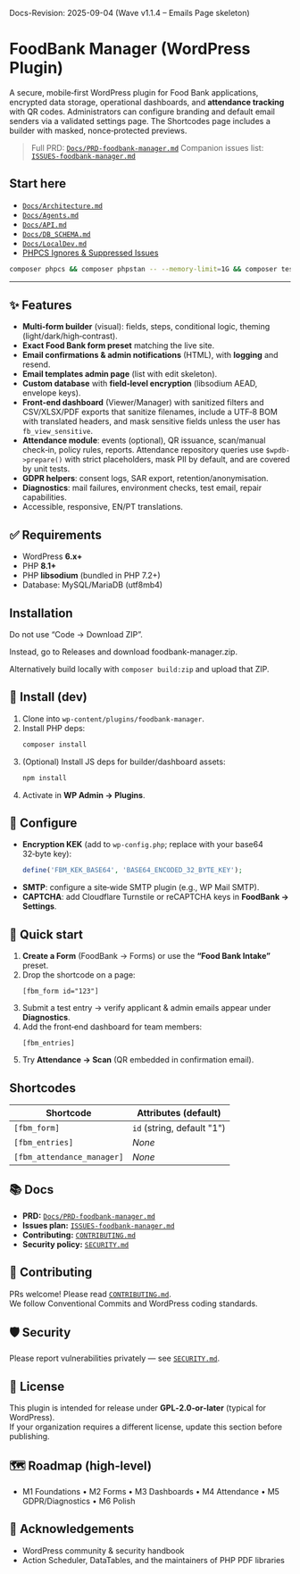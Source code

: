 Docs-Revision: 2025-09-04 (Wave v1.1.4 – Emails Page skeleton)
# FoodBank Manager (WordPress Plugin)

A secure, mobile‑first WordPress plugin for Food Bank applications, encrypted data storage, operational dashboards, and **attendance tracking** with QR codes. Administrators can configure branding and default email senders via a validated settings page. The Shortcodes page includes a builder with masked, nonce‑protected previews.

> Full PRD: [`Docs/PRD-foodbank-manager.md`](Docs/PRD-foodbank-manager.md)
> Companion issues list: [`ISSUES-foodbank-manager.md`](ISSUES-foodbank-manager.md)

## Start here
- [`Docs/Architecture.md`](Docs/Architecture.md)
- [`Docs/Agents.md`](Docs/Agents.md)
- [`Docs/API.md`](Docs/API.md)
- [`Docs/DB_SCHEMA.md`](Docs/DB_SCHEMA.md)
- [`Docs/LocalDev.md`](Docs/LocalDev.md)
- [PHPCS Ignores & Suppressed Issues](./PHPCS-Ignores.md)

```bash
composer phpcs && composer phpstan -- --memory-limit=1G && composer test
```

---

## ✨ Features
- **Multi‑form builder** (visual): fields, steps, conditional logic, theming (light/dark/high‑contrast).
- **Exact Food Bank form preset** matching the live site.
- **Email confirmations & admin notifications** (HTML), with **logging** and resend.
- **Email templates admin page** (list with edit skeleton).
- **Custom database** with **field‑level encryption** (libsodium AEAD, envelope keys).
- **Front‑end dashboard** (Viewer/Manager) with sanitized filters and CSV/XLSX/PDF exports that sanitize filenames, include a UTF‑8 BOM with translated headers, and mask sensitive fields unless the user has `fb_view_sensitive`.
- **Attendance module**: events (optional), QR issuance, scan/manual check‑in, policy rules, reports. Attendance repository queries use `$wpdb->prepare()` with strict placeholders, mask PII by default, and are covered by unit tests.
- **GDPR helpers**: consent logs, SAR export, retention/anonymisation.
- **Diagnostics**: mail failures, environment checks, test email, repair capabilities.
- Accessible, responsive, EN/PT translations.

## ✅ Requirements
- WordPress **6.x+**
- PHP **8.1+**
- PHP **libsodium** (bundled in PHP 7.2+)
- Database: MySQL/MariaDB (utf8mb4)

## Installation

Do not use “Code → Download ZIP”.

Instead, go to Releases and download foodbank-manager.zip.

Alternatively build locally with `composer build:zip` and upload that ZIP.

## 🚀 Install (dev)
1. Clone into `wp-content/plugins/foodbank-manager`.
2. Install PHP deps:
   ```bash
   composer install
   ```
3. (Optional) Install JS deps for builder/dashboard assets:
   ```bash
   npm install
   ```
4. Activate in **WP Admin → Plugins**.

## 🔐 Configure
- **Encryption KEK** (add to `wp-config.php`; replace with your base64 32‑byte key):
  ```php
  define('FBM_KEK_BASE64', 'BASE64_ENCODED_32_BYTE_KEY');
  ```
- **SMTP**: configure a site‑wide SMTP plugin (e.g., WP Mail SMTP).
- **CAPTCHA**: add Cloudflare Turnstile or reCAPTCHA keys in **FoodBank → Settings**.

## 🧪 Quick start
1. **Create a Form** (FoodBank → Forms) or use the **“Food Bank Intake”** preset.
2. Drop the shortcode on a page:
   ```
   [fbm_form id="123"]
   ```
3. Submit a test entry → verify applicant & admin emails appear under **Diagnostics**.
4. Add the front‑end dashboard for team members:
   ```
   [fbm_entries]
   ```
5. Try **Attendance → Scan** (QR embedded in confirmation email).

## Shortcodes

| Shortcode | Attributes (default) |
| --- | --- |
| `[fbm_form]` | `id` (string, default "1") |
| `[fbm_entries]` | _None_ |
| `[fbm_attendance_manager]` | _None_ |

## 📚 Docs
- **PRD:** [`Docs/PRD-foodbank-manager.md`](Docs/PRD-foodbank-manager.md)
- **Issues plan:** [`ISSUES-foodbank-manager.md`](ISSUES-foodbank-manager.md)
- **Contributing:** [`CONTRIBUTING.md`](CONTRIBUTING.md)
- **Security policy:** [`SECURITY.md`](SECURITY.md)

## 🤝 Contributing
PRs welcome! Please read [`CONTRIBUTING.md`](CONTRIBUTING.md).  
We follow Conventional Commits and WordPress coding standards.

## 🛡️ Security
Please report vulnerabilities privately — see [`SECURITY.md`](SECURITY.md).

## 📝 License
This plugin is intended for release under **GPL‑2.0‑or‑later** (typical for WordPress).  
If your organization requires a different license, update this section before publishing.

## 🗺️ Roadmap (high‑level)
- M1 Foundations • M2 Forms • M3 Dashboards • M4 Attendance • M5 GDPR/Diagnostics • M6 Polish

## 🙌 Acknowledgements
- WordPress community & security handbook
- Action Scheduler, DataTables, and the maintainers of PHP PDF libraries
